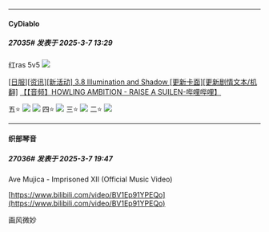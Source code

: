 ﻿
*****

####  CyDiablo  
##### 27035#       发表于 2025-3-7 13:29

红ras 5v5
<img src="https://p.sda1.dev/22/1714b28483e917acbd4c0f06c7de9d20/1741317400991.jpg" referrerpolicy="no-referrer">

[[日服][资讯][新活动] 3.8 Illumination and Shadow [更新卡面][更新剧情文本/机翻]](https://bbs.nga.cn/read.php?tid=43466868)
[【【音频】HOWLING AMBITION - RAISE A SUILEN-哔哩哔哩】](https://b23.tv/LmyehXA) 

五⭐
<img src="https://p.sda1.dev/22/28aafe559e2aaace5851d38d63178c13/IMG_20250307_132254.jpg" referrerpolicy="no-referrer">
<img src="https://p.sda1.dev/22/7504e39d3752ccc066f4214463d5a8a6/IMG_20250307_132304.jpg" referrerpolicy="no-referrer">
四⭐
<img src="https://p.sda1.dev/22/43ae54cd30556517c6f47d5e56c9493f/IMG_20250307_132359.jpg" referrerpolicy="no-referrer">
三⭐
<img src="https://p.sda1.dev/22/d3fdf47d7cf823020472d965fb6ba26c/IMG_20250307_132409.jpg" referrerpolicy="no-referrer">
二⭐
<img src="https://p.sda1.dev/22/73272f5b006d8a11e6c213a41a9841cf/1741324953684.png" referrerpolicy="no-referrer">


*****

####  织部琴音  
##### 27036#       发表于 2025-3-7 19:47

Ave Mujica - Imprisoned XII (Official Music Video)

[https://www.bilibili.com/video/BV1Ep91YPEQo](https://www.bilibili.com/video/BV1Ep91YPEQo)

画风微妙

